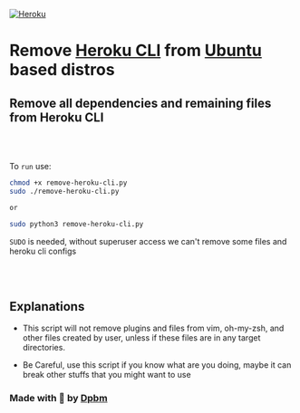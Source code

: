 [ ![Heroku](https://www2.assets.heroku.com/assets/logo-9ddfa622029bcad4fd1709b8045bb897b207d4d8c3005ee5e360abd5745341b2.svg) ](https://devcenter.heroku.com/articles/heroku-cli)

# Remove [Heroku CLI](https://devcenter.heroku.com/articles/heroku-cli) from [Ubuntu](https://ubuntu.com/) based distros

## Remove all dependencies and remaining files from Heroku CLI

<br />
<br />

To `run` use:

```bash
chmod +x remove-heroku-cli.py
sudo ./remove-heroku-cli.py

or 

sudo python3 remove-heroku-cli.py

```

`SUDO` is needed, without superuser access we can't remove some files and heroku cli configs

<br />
<br />


## Explanations

* This script will not remove plugins and files from vim, oh-my-zsh, and other files created by user, unless if these files are in any target directories.

* Be Careful, use this script if you know what are you doing, maybe it can break other stuffs that you might want to use


### Made with 🥰 by [Dpbm](https://github.com/Dpbm)
